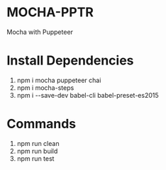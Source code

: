 # MOCHA-PPTR
Mocha with Puppeteer

# Install Dependencies
1. npm i mocha puppeteer chai
2. npm i mocha-steps
3. npm i --save-dev babel-cli babel-preset-es2015

# Commands
1. npm run clean
2. npm run build
3. npm run test